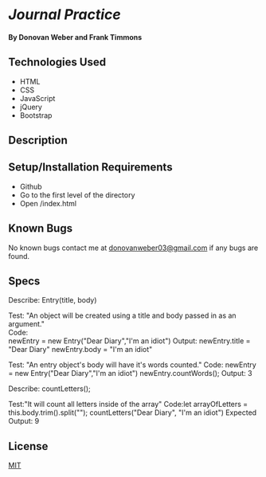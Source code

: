 # _Journal Practice_

#### By Donovan Weber and Frank Timmons

#### 

## Technologies Used

* HTML
* CSS
* JavaScript
* jQuery
* Bootstrap 

## Description

## Setup/Installation Requirements

* Github
* Go to the first level of the directory
* Open /index.html

## Known Bugs

No known bugs contact me at [donovanweber03@gmail.com](mailto:donovanweber03@gmail.com) if any bugs are found.

## Specs

Describe: Entry(title, body)

Test: "An object will be created using a title and body passed in as an argument."  
Code:  
newEntry = new Entry("Dear Diary","I'm an idiot")
Output: newEntry.title = "Dear Diary" newEntry.body = "I'm an idiot"

Test: "An entry object's body will have it's words counted."
Code:
newEntry = new Entry("Dear Diary","I'm an idiot")
newEntry.countWords();
Output: 3

Describe: countLetters();

Test:"It will count all letters inside of the array"
Code:let arrayOfLetters = this.body.trim().split("");
countLetters("Dear Diary", "I'm an idiot")
Expected Output: 9
## License

[MIT](https://choosealicense.com/licenses/mit/)